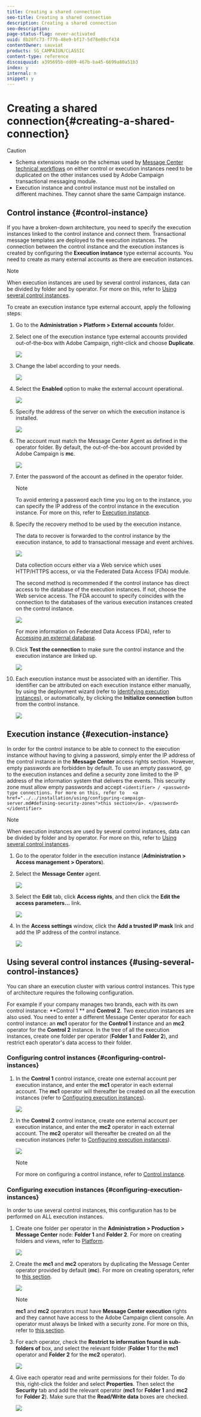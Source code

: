 ```yaml
---
title: Creating a shared connection
seo-title: Creating a shared connection
description: Creating a shared connection
seo-description: 
page-status-flag: never-activated
uuid: 8b28fc73-f770-48e9-bf17-5d78e08cf434
contentOwner: sauviat
products: SG_CAMPAIGN/CLASSIC
content-type: reference
discoiquuid: a395695b-dd09-467b-ba45-6699a80a51b3
index: y
internal: n
snippet: y
---
```


# Creating a shared connection{#creating-a-shared-connection}

>[!CAUTION]
>
>* Schema extensions made on the schemas used by [Message Center technical workflows](../../message-center/using/technical-workflows.md) on either control or execution instances need to be duplicated on the other instances used by Adobe Campaign transactional messaging module.
>* Execution instance and control instance must not be installed on different machines. They cannot share the same Campaign instance.
>

## Control instance {#control-instance}

If you have a broken-down architecture, you need to specify the execution instances linked to the control instance and connect them. Transactional message templates are deployed to the execution instances. The connection between the control instance and the execution instances is created by configuring the **Execution instance** type external accounts. You need to create as many external accounts as there are execution instances.

>[!NOTE]
>
>When execution instances are used by several control instances, data can be divided by folder and by operator. For more on this, refer to [Using several control instances](../../message-center/using/creating-a-shared-connection.md#using-several-control-instances).

To create an execution instance type external account, apply the following steps:

1. Go to the **Administration > Platform > External accounts** folder.
1. Select one of the execution instance type external accounts provided out-of-the-box with Adobe Campaign, right-click and choose **Duplicate**.

   ![](assets/messagecenter_create_extaccount_001.png)

1. Change the label according to your needs. 

   ![](assets/messagecenter_create_extaccount_002.png)

1. Select the **Enabled** option to make the external account operational.

   ![](assets/messagecenter_create_extaccount_003.png)

1. Specify the address of the server on which the execution instance is installed.

   ![](assets/messagecenter_create_extaccount_004.png)

1. The account must match the Message Center Agent as defined in the operator folder. By default, the out-of-the-box account provided by Adobe Campaign is **mc**.

   ![](assets/messagecenter_create_extaccount_005.png)

1. Enter the password of the account as defined in the operator folder.

   >[!NOTE]
   >
   >To avoid entering a password each time you log on to the instance, you can specify the IP address of the control instance in the execution instance. For more on this, refer to [Execution instance](../../message-center/using/creating-a-shared-connection.md#execution-instance).

1. Specify the recovery method to be used by the execution instance.

   The data to recover is forwarded to the control instance by the execution instance, to add to transactional message and event archives.

   ![](assets/messagecenter_create_extaccount_007.png)

   Data collection occurs either via a Web service which uses HTTP/HTTPS access, or via the Federated Data Access (FDA) module.

   The second method is recommended if the control instance has direct access to the database of the execution instances. If not, choose the Web service access. The FDA account to specify coincides with the connection to the databases of the various execution instances created on the control instance. 

   ![](assets/messagecenter_create_extaccount_008.png)

   For more information on Federated Data Access (FDA), refer to [Accessing an external database](/platform/using/accessing-an-external-database.md).

1. Click **Test the connection** to make sure the control instance and the execution instance are linked up.

   ![](assets/messagecenter_create_extaccount_006.png)

1. Each execution instance must be associated with an identifier. This identifier can be attributed on each execution instance either manually, by using the deployment wizard (refer to [Identifying execution instances](../../message-center/using/identifying-execution-instances.md)), or automatically, by clicking the **Initialize connection** button from the control instance.

   ![](assets/messagecenter_create_extaccount_006bis.png)

## Execution instance {#execution-instance}

In order for the control instance to be able to connect to the execution instance without having to giving a password, simply enter the IP address of the control instance in the **Message Center** access rights section. However, empty passwords are forbidden by default. To use an empty password, go to the execution instances and define a security zone limited to the IP address of the information system that delivers the events. This security zone must allow empty passwords and accept `<identifier> / <password>   type connections. For more on this, refer to   <a href="../../installation/using/configuring-campaign-server.md#defining-security-zones">this section</a>. </password></identifier>`

>[!NOTE]
>
>When execution instances are used by several control instances, data can be divided by folder and by operator. For more on this, refer to [Using several control instances](../../message-center/using/creating-a-shared-connection.md#using-several-control-instances).

1. Go to the operator folder in the execution instance (**Administration > Access management > Operators**).
1. Select the **Message Center** agent.

   ![](assets/messagecenter_operator_001.png)

1. Select the **Edit** tab, click **Access rights**, and then click the **Edit the access parameters...** link.

   ![](assets/messagecenter_operator_002.png)

1. In the **Access settings** window, click the **Add a trusted IP mask** link and add the IP address of the control instance.

   ![](assets/messagecenter_operator_003.png)

## Using several control instances {#using-several-control-instances}

You can share an execution cluster with various control instances. This type of architecture requires the following configuration.

For example if your company manages two brands, each with its own control instance: **Control 1 ** and **Control 2**. Two execution instances are also used. You need to enter a different Message Center operator for each control instance: an **mc1** operator for the **Control 1** instance and an **mc2** operator for the **Control 2** instance. In the tree of all the execution instances, create one folder per operator (**Folder 1** and **Folder 2**), and restrict each operator's data access to their folder.

### Configuring control instances {#configuring-control-instances}

1. In the **Control 1** control instance, create one external account per execution instance, and enter the **mc1** operator in each external account. The **mc1** operator will thereafter be created on all the execution instances (refer to [Configuring execution instances](../../message-center/using/creating-a-shared-connection.md#configuring-execution-instances)).

   ![](assets/messagecenter_multi_control_1.png)

1. In the **Control 2** control instance, create one external account per execution instance, and enter the **mc2** operator in each external account. The **mc2** operator will thereafter be created on all the execution instances (refer to [Configuring execution instances](../../message-center/using/creating-a-shared-connection.md#configuring-execution-instances)).

   ![](assets/messagecenter_multi_control_2.png)

   >[!NOTE]
   >
   >For more on configuring a control instance, refer to [Control instance](../../message-center/using/creating-a-shared-connection.md#control-instance).

### Configuring execution instances {#configuring-execution-instances}

In order to use several control instances, this configuration has to be performed on ALL execution instances.

1. Create one folder per operator in the **Administration > Production > Message Center** node: **Folder 1** and **Folder 2**. For more on creating folders and views, refer to [Platform](/platform/using/access-management.md#folders-and-views).

   ![](assets/messagecenter_multi_control_3.png)

1. Create the **mc1** and **mc2** operators by duplicating the Message Center operator provided by default (**mc**). For more on creating operators, refer to [this section](/platform/using/access-management.md#operators).

   ![](assets/messagecenter_multi_control_4.png)

   >[!NOTE]
   >
   >**mc1** and **mc2** operators must have **Message Center execution** rights and they cannot have access to the Adobe Campaign client console. An operator must always be linked with a security zone. For more on this, refer to [this section](../../installation/using/configuring-campaign-server.md#defining-security-zones).

1. For each operator, check the **Restrict to information found in sub-folders of** box, and select the relevant folder (**Folder 1** for the **mc1** operator and **Folder 2** for the **mc2** operator).

   ![](assets/messagecenter_multi_control_5.png)

1. Give each operator read and write permissions for their folder. To do this, right-click the folder and select **Properties**. Then select the **Security** tab and add the relevant operator (**mc1** for **Folder 1** and **mc2** for **Folder 2**). Make sure that the **Read/Write data** boxes are checked.

   ![](assets/messagecenter_multi_control_6.png)

